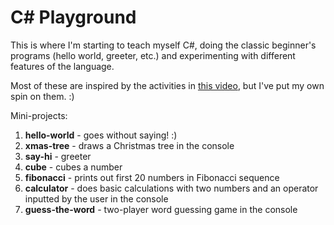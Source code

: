 # C# Playground

This is where I'm starting to teach myself C#, doing the classic beginner's programs (hello world, greeter, etc.) and experimenting with different features of the language.

Most of these are inspired by the activities in [this video](https://www.youtube.com/watch?v=GhQdlIFylQ8&t=9482s), but I've put my own spin on them. :)

Mini-projects:

1. **hello-world** - goes without saying! :)
2. **xmas-tree** - draws a Christmas tree in the console
3. **say-hi** - greeter
4. **cube** - cubes a number
5. **fibonacci** - prints out first 20 numbers in Fibonacci sequence
6. **calculator** - does basic calculations with two numbers and an operator inputted by the user in the console
7. **guess-the-word** - two-player word guessing game in the console
